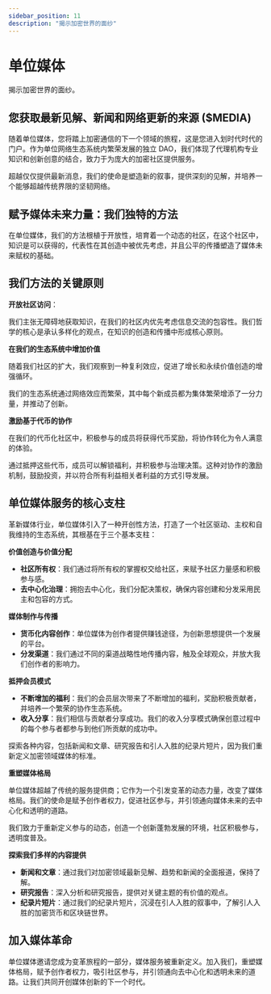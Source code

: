 ```yaml
---
sidebar_position: 11
description: "揭示加密世界的面纱"
---
```


# 单位媒体

揭示加密世界的面纱。

## 您获取最新见解、新闻和网络更新的来源 ($MEDIA)

随着单位媒体，您将踏上加密通信的下一个领域的旅程，这是您进入划时代时代的门户。作为单位网络生态系统内繁荣发展的独立 DAO，我们体现了代理机构专业知识和创新创意的结合，致力于为庞大的加密社区提供服务。

超越仅仅提供最新消息，我们的使命是塑造新的叙事，提供深刻的见解，并培养一个能够超越传统界限的坚韧网络。

## 赋予媒体未来力量：我们独特的方法

在单位媒体，我们的方法根植于开放性，培育着一个动态的社区，在这个社区中，知识是可以获得的，代表性在其创造中被优先考虑，并且公平的传播塑造了媒体未来赋权的基础。

## 我们方法的关键原则

**开放社区访问**：

我们主张无障碍地获取知识，在我们的社区内优先考虑信息交流的包容性。我们哲学的核心是承认多样化的观点，在知识的创造和传播中形成核心原则。

**在我们的生态系统中增加价值**

随着我们社区的扩大，我们观察到一种复利效应，促进了增长和永续价值创造的增强循环。

我们的生态系统通过网络效应而繁荣，其中每个新成员都为集体繁荣增添了一分力量，并推动了创新。

**激励基于代币的协作**

在我们的代币化社区中，积极参与的成员将获得代币奖励，将协作转化为令人满意的体验。

通过抵押这些代币，成员可以解锁福利，并积极参与治理决策。这种对协作的激励机制，鼓励投资，并以符合所有利益相关者利益的方式引导发展。

## 单位媒体服务的核心支柱

革新媒体行业，单位媒体引入了一种开创性方法，打造了一个社区驱动、主权和自我维持的生态系统，其根基在于三个基本支柱：

**价值创造与价值分配**

- **社区所有权**：我们通过将所有权的掌握权交给社区，来赋予社区力量感和积极参与感。
- **去中心化治理**：拥抱去中心化，我们分配决策权，确保内容创建和分发采用民主和包容的方式。

**媒体制作与传播**

- **货币化内容创作**：单位媒体为创作者提供赚钱途径，为创新思想提供一个发展的平台。
- **分发渠道**：我们通过不同的渠道战略性地传播内容，触及全球观众，并放大我们创作者的影响力。

**抵押会员模式**

- **不断增加的福利**：我们的会员层次带来了不断增加的福利，奖励积极贡献者，并培养一个繁荣的协作生态系统。
- **收入分享**：我们相信与贡献者分享成功。我们的收入分享模式确保创意过程中的每个参与者都参与到他们所贡献的成功中。

探索各种内容，包括新闻和文章、研究报告和引人入胜的纪录片短片，因为我们重新定义加密领域媒体的标准。

**重塑媒体格局**

单位媒体超越了传统的服务提供商；它作为一个引发变革的动态力量，改变了媒体格局。我们的使命是赋予创作者权力，促进社区参与，并引领通向媒体未来的去中心化和透明的道路。

我们致力于重新定义参与的动态，创造一个创新蓬勃发展的环境，社区积极参与，透明度普及。

**探索我们多样的内容提供**

- **新闻和文章**：通过我们对加密领域最新见解、趋势和新闻的全面报道，保持了解。
- **研究报告**：深入分析和研究报告，提供对关键主题的有价值的观点。
- **纪录片短片**：通过我们的纪录片短片，沉浸在引人入胜的叙事中，了解引人入胜的加密货币和区块链世界。

## 加入媒体革命

单位媒体邀请您成为变革旅程的一部分，媒体服务被重新定义。加入我们，重塑媒体格局，赋予创作者权力，吸引社区参与，并引领通向去中心化和透明未来的道路。让我们共同开创媒体创新的下一个时代。
